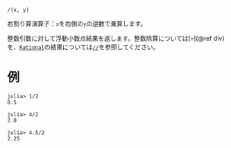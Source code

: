 ```
/(x, y)
```

右割り算演算子：`x`を右側の`y`の逆数で乗算します。

整数引数に対して浮動小数点結果を返します。整数除算については[`÷`](@ref div)を、[`Rational`](@ref)の結果については[`//`](@ref)を参照してください。

# 例

```jldoctest
julia> 1/2
0.5

julia> 4/2
2.0

julia> 4.5/2
2.25
```
